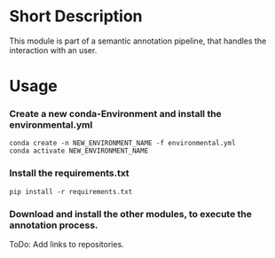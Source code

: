
# Short Description
This module is part of a semantic annotation pipeline, that handles the interaction with an user.
# Usage
### Create a new conda-Environment and install the environmental.yml
```
conda create -n NEW_ENVIRONMENT_NAME -f environmental.yml
conda activate NEW_ENVIRONMENT_NAME
```

### Install the requirements.txt
`
pip install -r requirements.txt
`
### Download and install the other modules, to execute the annotation process.
ToDo: Add links to repositories.